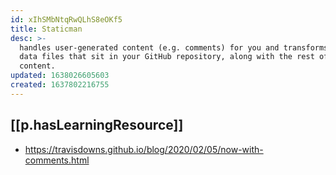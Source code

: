 ```yaml
---
id: xIhSMbNtqRwQLhS8eOKf5
title: Staticman
desc: >-
  handles user-generated content (e.g. comments) for you and transforms it into
  data files that sit in your GitHub repository, along with the rest of your
  content.
updated: 1638026605603
created: 1637802216755
---
```




## [[p.hasLearningResource]]
  - https://travisdowns.github.io/blog/2020/02/05/now-with-comments.html
